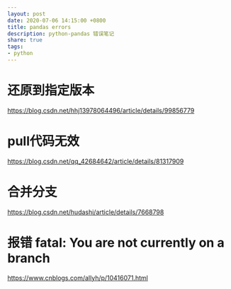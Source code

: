 ```yaml
---
layout: post
date: 2020-07-06 14:15:00 +0800
title: pandas errors
description: python-pandas 错误笔记
share: true
tags: 
- python
---
```




# 还原到指定版本

https://blog.csdn.net/hhj13978064496/article/details/99856779



# pull代码无效

https://blog.csdn.net/qq_42684642/article/details/81317909



# 合并分支

https://blog.csdn.net/hudashi/article/details/7668798



# 报错 fatal: You are not currently on a branch

https://www.cnblogs.com/allyh/p/10416071.html